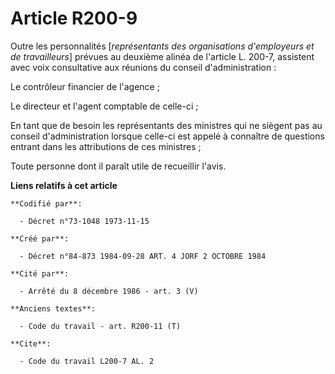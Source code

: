 # Article R200-9

Outre les personnalités [*représentants des organisations d'employeurs et de travailleurs*] prévues au deuxième alinéa de
l'article L. 200-7, assistent avec voix consultative aux réunions du conseil d'administration :

Le contrôleur financier de l'agence ;

Le directeur et l'agent comptable de celle-ci ;

En tant que de besoin les représentants des ministres qui ne siègent pas au conseil d'administration lorsque celle-ci est
appelé à connaître de questions entrant dans les attributions de ces ministres ;

Toute personne dont il paraît utile de recueillir l'avis.

**Liens relatifs à cet article**

	**Codifié par**:

	  - Décret n°73-1048 1973-11-15

	**Créé par**:

	  - Décret n°84-873 1984-09-28 ART. 4 JORF 2 OCTOBRE 1984

	**Cité par**:

	  - Arrêté du 8 décembre 1986 - art. 3 (V)

	**Anciens textes**:

	  - Code du travail - art. R200-11 (T)

	**Cite**:

	  - Code du travail L200-7 AL. 2

